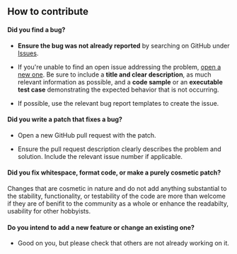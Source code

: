 ## How to contribute

#### **Did you find a bug?**

* **Ensure the bug was not already reported** by searching on GitHub under [Issues](./issues).

* If you're unable to find an open issue addressing the problem, [open a new one](./issues/new). Be sure to include a **title and clear description**, as much relevant information as possible, and a **code sample** or an **executable test case** demonstrating the expected behavior that is not occurring.

* If possible, use the relevant bug report templates to create the issue.

#### **Did you write a patch that fixes a bug?**

* Open a new GitHub pull request with the patch.

* Ensure the pull request description clearly describes the problem and solution. Include the relevant issue number if applicable.

#### **Did you fix whitespace, format code, or make a purely cosmetic patch?**

Changes that are cosmetic in nature and do not add anything substantial to the stability, functionality, or testability of the code are more than welcome if they are of benifit to the community as a whole or enhance the readabilty, usability for other hobbyists.

#### **Do you intend to add a new feature or change an existing one?**

* Good on you, but please check that others are not already working on it.
